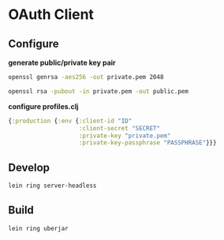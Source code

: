 # OAuth Client

## Configure
**generate public/private key pair**
```bash
openssl genrsa -aes256 -out private.pem 2048

openssl rsa -pubout -in private.pem -out public.pem
```

**configure profiles.clj**
```clojure
{:production {:env {:client-id "ID"
                    :client-secret "SECRET"
                    :private-key "private.pem"
                    :private-key-passphrase "PASSPHRASE"}}}
```

## Develop
```bash
lein ring server-headless
```

## Build
```bash
lein ring uberjar 
```
